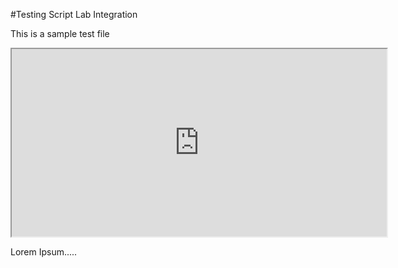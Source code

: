 #Testing Script Lab Integration

This is a sample test file

<iframe src="https://bornholm-edge.azurewebsites.net/#/view/private-samples/excel/01-basics/basic-api-call" style="height:300px; width:600px;"></iframe>


Lorem Ipsum.....
